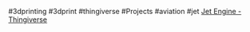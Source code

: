 #3dprinting #3dprint #thingiverse #Projects #aviation #jet 
[Jet Engine - Thingiverse](https://www.thingiverse.com/thing:4887921)